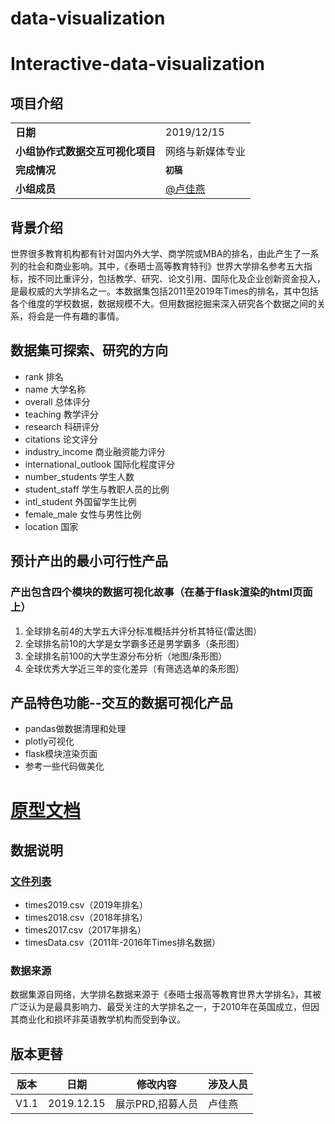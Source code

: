 # data-visualization
# Interactive-data-visualization

## 项目介绍
<table>
    <tr>
        <td><b>日期</b></td>
        <td>2019/12/15</td>   
    </tr>
    <tr>
        <td><b>小组协作式数据交互可视化项目</b></td>
        <td> 网络与新媒体专业</td>   
    </tr>
	<tr>
        <td><b>完成情况</b></td>
        <td><b><code>初稿</code></b></td>
    </tr>    
    <tr>
        <td rowspan="6"><b>小组成员</b></td>
        <td><a href="https://gitee.com/lujiayan">@卢佳燕</a></td>
    </tr>
   
</table>

## 背景介绍
世界很多教育机构都有针对国内外大学、商学院或MBA的排名，由此产生了一系列的社会和商业影响。其中，《泰晤士高等教育特刊》世界大学排名参考五大指标，按不同比重评分，包括教学、研究、论文引用、国际化及企业创新资金投入，是最权威的大学排名之一。本数据集包括2011至2019年Times的排名，其中包括各个维度的学校数据，数据规模不大。但用数据挖掘来深入研究各个数据之间的关系，将会是一件有趣的事情。

## 数据集可探索、研究的方向
* rank 排名
* name 大学名称
* overall 总体评分
* teaching 教学评分
* research 科研评分
* citations 论文评分
* industry_income 商业融资能力评分
* international_outlook 国际化程度评分
* number_students 学生人数
* student_staff 学生与教职人员的比例
* intl_student 外国留学生比例
* female_male 女性与男性比例
* location 国家

## 预计产出的最小可行性产品
### 产出包含四个模块的数据可视化故事（在基于flask渲染的html页面上）
1. 全球排名前4的大学五大评分标准概括并分析其特征(雷达图）
2. 全球排名前10的大学是女学霸多还是男学霸多（条形图）
3. 全球排名前100的大学生源分布分析（地图/条形图）
4. 全球优秀大学近三年的变化差异（有筛选选单的条形图）

## 产品特色功能--交互的数据可视化产品
* pandas做数据清理和处理
* plotly可视化
* flask模块渲染页面
* 参考一些代码做美化

# [原型文档](https://lujiayan.github.io/Interactive-data-visualization/Axure/#g=1)

## 数据说明
### [文件列表](https://github.com/LuJIAYan/Interactive-data-visualization/tree/master/data)
* times2019.csv（2019年排名）
* times2018.csv（2018年排名）
* times2017.csv（2017年排名）
* timesData.csv（2011年-2016年Times排名数据）

### 数据来源
数据集源自网络，大学排名数据来源于《泰晤士报高等教育世界大学排名》，其被广泛认为是最具影响力、最受关注的大学排名之一，于2010年在英国成立，但因其商业化和损坏非英语教学机构而受到争议。


## <a>版本更替</a>
版本|日期 | 修改内容 | 涉及人员
-|-|-|-
V1.1|2019.12.15 | 展示PRD,招募人员| 卢佳燕
